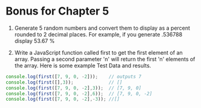 # Bonus for Chapter 5

1. Generate 5 random numbers and convert them to display as a percent rounded to 2 decimal places. For example, if you generate .536788 display 53.67 %



1. Write a JavaScript function called first to get the first element of an array. Passing a second parameter 'n' will return the first 'n' elements of the array. Here is some example Test Data and results.

  ```javascript
  console.log(first([7, 9, 0, -2]));    // outputs 7
  console.log(first([],3));             // []
  console.log(first([7, 9, 0, -2],3));  // [7, 9, 0] 
  console.log(first([7, 9, 0, -2],6));  // [7, 9, 0, -2] 
  console.log(first([7, 9, 0, -2],-3)); //[] 
  ```



